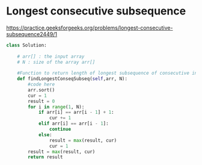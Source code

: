 # Longest consecutive subsequence

https://practice.geeksforgeeks.org/problems/longest-consecutive-subsequence2449/1

```python
class Solution:
    
    # arr[] : the input array
    # N : size of the array arr[]
    
    #Function to return length of longest subsequence of consecutive integers.
    def findLongestConseqSubseq(self,arr, N):
        #code here
        arr.sort()
        cur = 1
        result = 0
        for i in range(1, N):
            if arr[i] == arr[i - 1] + 1:
                cur += 1
            elif arr[i] == arr[i - 1]:
                continue
            else:
                result = max(result, cur)
                cur = 1
        result = max(result, cur)
        return result
```
